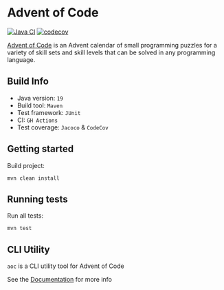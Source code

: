 # Advent of Code

[![Java CI](https://github.com/AJ8GH/advent-of-code/actions/workflows/push-to-main.yaml/badge.svg)](https://github.com/AJ8GH/advent-of-code/actions/workflows/push-to-main.yaml)
[![codecov](https://codecov.io/gh/AJ8GH/advent-of-code/branch/main/graph/badge.svg?token=E2O9UWQ793)](https://codecov.io/gh/AJ8GH/advent-of-code)

[Advent of Code](https://adventofcode.com/) is an Advent calendar of small programming puzzles
for a variety of skill sets and skill levels that can be solved in any programming language.

## Build Info

- Java version: `19`
- Build tool: `Maven`
- Test framework: `JUnit`
- CI: `GH Actions`
- Test coverage: `Jacoco` & `CodeCov`

## Getting started

Build project:

```shell
mvn clean install
```

## Running tests

Run all tests:

```shell
mvn test
```

## CLI Utility

`aoc` is a CLI utility tool for Advent of Code

See the [Documentation](cli/aoc-scripts/README.md) for more info
